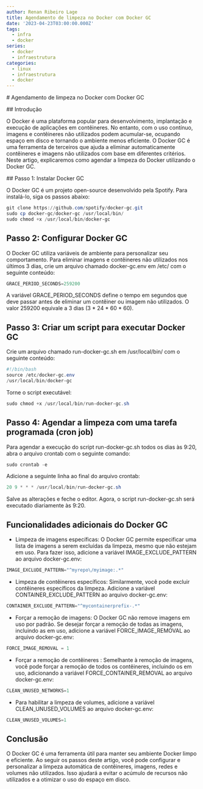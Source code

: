 ```yaml
---
author: Renan Ribeiro Lage
title: Agendamento de limpeza no Docker com Docker GC
date: '2023-04-23T03:00:00.000Z'
tags:
  - infra
  - docker
series:
  - docker
  - infraestrutura
categories:
  - linux
  - infraestrutura
  - docker
---
```


\# Agendamento de limpeza no Docker com Docker GC

\## Introdução

O Docker é uma plataforma popular para desenvolvimento, implantação e execução de aplicações em contêineres. No entanto, com o uso contínuo, imagens e contêineres não utilizados podem acumular-se, ocupando espaço em disco e tornando o ambiente menos eficiente. O Docker GC é uma ferramenta de terceiros que ajuda a eliminar automaticamente contêineres e imagens não utilizados com base em diferentes critérios. Neste artigo, explicaremos como agendar a limpeza do Docker utilizando o Docker GC.

\## Passo 1: Instalar Docker GC

O Docker GC é um projeto open-source desenvolvido pela Spotify. Para instalá-lo, siga os passos abaixo:

```powershell
git clone https://github.com/spotify/docker-gc.git
sudo cp docker-gc/docker-gc /usr/local/bin/
sudo chmod +x /usr/local/bin/docker-gc
```

## Passo 2: Configurar Docker GC

O Docker GC utiliza variáveis de ambiente para personalizar seu comportamento. Para eliminar imagens e contêineres não utilizados nos últimos 3 dias, crie um arquivo chamado docker-gc.env em /etc/ com o seguinte conteúdo:

```powershell
GRACE_PERIOD_SECONDS=259200
```

A variável GRACE\_PERIOD\_SECONDS define o tempo em segundos que deve passar antes de eliminar um contêiner ou imagem não utilizados. O valor 259200 equivale a 3 dias (3 \* 24 \* 60 \* 60).

## Passo 3: Criar um script para executar Docker GC

Crie um arquivo chamado run-docker-gc.sh em /usr/local/bin/ com o seguinte conteúdo:

```powershell
#!/bin/bash
source /etc/docker-gc.env
/usr/local/bin/docker-gc
```

Torne o script executável:

```powershell
sudo chmod +x /usr/local/bin/run-docker-gc.sh
```

## Passo 4: Agendar a limpeza com uma tarefa programada (cron job)

Para agendar a execução do script run-docker-gc.sh todos os dias às 9:20, abra o arquivo crontab com o seguinte comando:

```powershell
sudo crontab -e
```

Adicione a seguinte linha ao final do arquivo crontab:

```powershell
20 9 * * * /usr/local/bin/run-docker-gc.sh
```

Salve as alterações e feche o editor. Agora, o script run-docker-gc.sh será executado diariamente às 9:20.

## Funcionalidades adicionais do Docker GC

* Limpeza de imagens específicas: O Docker GC permite especificar uma lista de imagens a serem excluídas da limpeza, mesmo que não estejam em uso. Para fazer isso, adicione a variável IMAGE\_EXCLUDE\_PATTERN ao arquivo docker-gc.env:

```powershell
IMAGE_EXCLUDE_PATTERN="^myrepo\/myimage:.*"
```

* Limpeza de contêineres específicos: Similarmente, você pode excluir contêineres específicos da limpeza. Adicione a variável CONTAINER\_EXCLUDE\_PATTERN ao arquivo docker-gc.env:

```powershell
CONTAINER_EXCLUDE_PATTERN="^mycontainerprefix-.*"
```

* Forçar a remoção de imagens: O Docker GC não remove imagens em uso por padrão. Se desejar forçar a remoção de todas as imagens, incluindo as em uso, adicione a variável FORCE\_IMAGE\_REMOVAL ao arquivo docker-gc.env:

```javascript
FORCE_IMAGE_REMOVAL = 1
```

* Forçar a remoção de contêineres : Semelhante à remoção de imagens, você pode forçar a remoção de todos os contêineres, incluindo os em uso, adicionando a variável FORCE\_CONTAINER\_REMOVAL ao arquivo docker-gc.env:

```powershell
CLEAN_UNUSED_NETWORKS=1
```

* Para habilitar a limpeza de volumes, adicione a variável CLEAN\_UNUSED\_VOLUMES ao arquivo docker-gc.env:

```powershell
CLEAN_UNUSED_VOLUMES=1
```

## Conclusão

O Docker GC é uma ferramenta útil para manter seu ambiente Docker limpo e eficiente. Ao seguir os passos deste artigo, você pode configurar e personalizar a limpeza automática de contêineres, imagens, redes e volumes não utilizados. Isso ajudará a evitar o acúmulo de recursos não utilizados e a otimizar o uso do espaço em disco.
